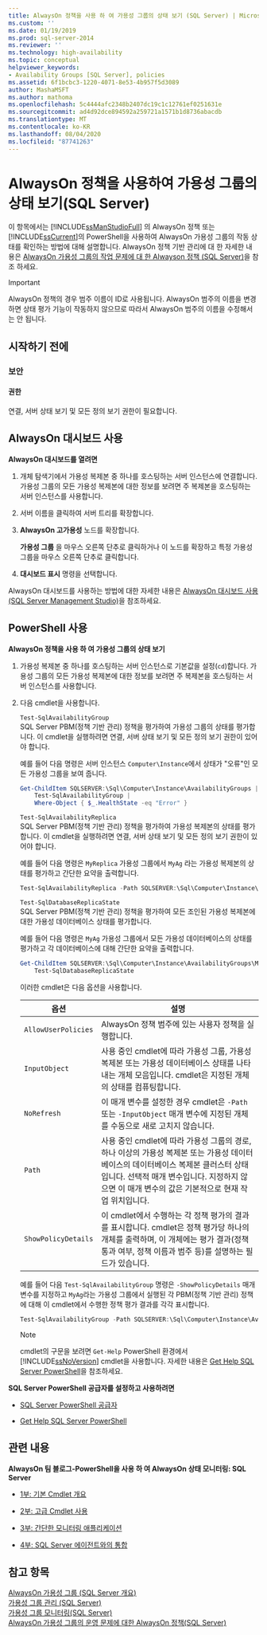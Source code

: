 ```yaml
---
title: AlwaysOn 정책을 사용 하 여 가용성 그룹의 상태 보기 (SQL Server) | Microsoft Docs
ms.custom: ''
ms.date: 01/19/2019
ms.prod: sql-server-2014
ms.reviewer: ''
ms.technology: high-availability
ms.topic: conceptual
helpviewer_keywords:
- Availability Groups [SQL Server], policies
ms.assetid: 6f1bcbc3-1220-4071-8e53-4b957f5d3089
author: MashaMSFT
ms.author: mathoma
ms.openlocfilehash: 5c4444afc2348b2407dc19c1c12761ef0251631e
ms.sourcegitcommit: ad4d92dce894592a259721a1571b1d8736abacdb
ms.translationtype: MT
ms.contentlocale: ko-KR
ms.lasthandoff: 08/04/2020
ms.locfileid: "87741263"
---
```

# <a name="use-alwayson-policies-to-view-the-health-of-an-availability-group-sql-server"></a>AlwaysOn 정책을 사용하여 가용성 그룹의 상태 보기(SQL Server)
  이 항목에서는 [!INCLUDE[ssManStudioFull](../../../includes/ssmanstudiofull-md.md)] 의 AlwaysOn 정책 또는 [!INCLUDE[ssCurrent](../../../includes/sscurrent-md.md)]의 PowerShell을 사용하여 AlwaysOn 가용성 그룹의 작동 상태를 확인하는 방법에 대해 설명합니다. AlwaysOn 정책 기반 관리에 대 한 자세한 내용은 [AlwaysOn 가용성 그룹의 작업 문제에 대 한 Alwayson 정책 (SQL Server)](always-on-policies-for-operational-issues-always-on-availability.md)을 참조 하세요.  
  
> [!IMPORTANT]  
>  AlwaysOn 정책의 경우 범주 이름이 ID로 사용됩니다. AlwaysOn 범주의 이름을 변경하면 상태 평가 기능이 작동하지 않으므로 따라서 AlwaysOn 범주의 이름을 수정해서는 안 됩니다.  
  

  
##  <a name="before-you-begin"></a><a name="BeforeYouBegin"></a> 시작하기 전에  
  
###  <a name="security"></a><a name="Security"></a> 보안  
  
####  <a name="permissions"></a><a name="Permissions"></a> 권한  
 연결, 서버 상태 보기 및 모든 정의 보기 권한이 필요합니다.  
  
##  <a name="using-the-alwayson-dashboard"></a><a name="SSMSProcedure"></a>AlwaysOn 대시보드 사용  
 **AlwaysOn 대시보드를 열려면**  
  
1.  개체 탐색기에서 가용성 복제본 중 하나를 호스팅하는 서버 인스턴스에 연결합니다. 가용성 그룹의 모든 가용성 복제본에 대한 정보를 보려면 주 복제본을 호스팅하는 서버 인스턴스를 사용합니다.  
  
2.  서버 이름을 클릭하여 서버 트리를 확장합니다.  
  
3.  **AlwaysOn 고가용성** 노드를 확장합니다.  
  
     **가용성 그룹** 을 마우스 오른쪽 단추로 클릭하거나 이 노드를 확장하고 특정 가용성 그룹을 마우스 오른쪽 단추로 클릭합니다.  
  
4.  **대시보드 표시** 명령을 선택합니다.  
  
 AlwaysOn 대시보드를 사용하는 방법에 대한 자세한 내용은 [AlwaysOn 대시보드 사용&#40;SQL Server Management Studio&#41;](use-the-always-on-dashboard-sql-server-management-studio.md)을 참조하세요.  
  
##  <a name="using-powershell"></a><a name="PowerShellProcedure"></a> PowerShell 사용  
 **AlwaysOn 정책을 사용 하 여 가용성 그룹의 상태 보기**  
  
1.  가용성 복제본 중 하나를 호스팅하는 서버 인스턴스로 기본값을 설정(`cd`)합니다. 가용성 그룹의 모든 가용성 복제본에 대한 정보를 보려면 주 복제본을 호스팅하는 서버 인스턴스를 사용합니다.  
  
2.  다음 cmdlet을 사용합니다.  
  
     `Test-SqlAvailabilityGroup`  
     SQL Server PBM(정책 기반 관리) 정책을 평가하여 가용성 그룹의 상태를 평가합니다. 이 cmdlet을 실행하려면 연결, 서버 상태 보기 및 모든 정의 보기 권한이 있어야 합니다.  
  
     예를 들어 다음 명령은 서버 인스턴스 `Computer\Instance`에서 상태가 "오류"인 모든 가용성 그룹을 보여 줍니다.  
  
    ```powershell
    Get-ChildItem SQLSERVER:\Sql\Computer\Instance\AvailabilityGroups |
        Test-SqlAvailabilityGroup |
        Where-Object { $_.HealthState -eq "Error" }  
    ```  
  
     `Test-SqlAvailabilityReplica`  
     SQL Server PBM(정책 기반 관리) 정책을 평가하여 가용성 복제본의 상태를 평가합니다. 이 cmdlet을 실행하려면 연결, 서버 상태 보기 및 모든 정의 보기 권한이 있어야 합니다.  
  
     예를 들어 다음 명령은 `MyReplica` 가용성 그룹에서 `MyAg` 라는 가용성 복제본의 상태를 평가하고 간단한 요약을 출력합니다.  
  
    ```powershell
    Test-SqlAvailabilityReplica -Path SQLSERVER:\Sql\Computer\Instance\AvailabilityGroups\MyAg\AvailabilityReplicas\MyReplica  
    ```  
  
     `Test-SqlDatabaseReplicaState`  
     SQL Server PBM(정책 기반 관리) 정책을 평가하여 모든 조인된 가용성 복제본에 대한 가용성 데이터베이스 상태를 평가합니다.  
  
     예를 들어 다음 명령은 `MyAg` 가용성 그룹에서 모든 가용성 데이터베이스의 상태를 평가하고 각 데이터베이스에 대해 간단한 요약을 출력합니다.  
  
    ```powershell
    Get-ChildItem SQLSERVER:\Sql\Computer\Instance\AvailabilityGroups\MyAg\DatabaseReplicaStates |
        Test-SqlDatabaseReplicaState  
    ```  
  
     이러한 cmdlet은 다음 옵션을 사용합니다.  
  
    |옵션|설명|  
    |------------|-----------------|  
    |`AllowUserPolicies`|AlwaysOn 정책 범주에 있는 사용자 정책을 실행합니다.|  
    |`InputObject`|사용 중인 cmdlet에 따라 가용성 그룹, 가용성 복제본 또는 가용성 데이터베이스 상태를 나타내는 개체 모음입니다. cmdlet은 지정된 개체의 상태를 컴퓨팅합니다.|  
    |`NoRefresh`|이 매개 변수를 설정한 경우 cmdlet은 `-Path` 또는 `-InputObject` 매개 변수에 지정된 개체를 수동으로 새로 고치지 않습니다.|  
    |`Path`|사용 중인 cmdlet에 따라 가용성 그룹의 경로, 하나 이상의 가용성 복제본 또는 가용성 데이터베이스의 데이터베이스 복제본 클러스터 상태입니다. 선택적 매개 변수입니다. 지정하지 않으면 이 매개 변수의 값은 기본적으로 현재 작업 위치입니다.|  
    |`ShowPolicyDetails`|이 cmdlet에서 수행하는 각 정책 평가의 결과를 표시합니다. cmdlet은 정책 평가당 하나의 개체를 출력하며, 이 개체에는 평가 결과(정책 통과 여부, 정책 이름과 범주 등)를 설명하는 필드가 있습니다.|  
  
     예를 들어 다음 `Test-SqlAvailabilityGroup` 명령은 `-ShowPolicyDetails` 매개 변수를 지정하고 `MyAg`라는 가용성 그룹에서 실행된 각 PBM(정책 기반 관리) 정책에 대해 이 cmdlet에서 수행한 정책 평가 결과를 각각 표시합니다.  
  
    ```powershell
    Test-SqlAvailabilityGroup -Path SQLSERVER:\Sql\Computer\Instance\AvailabilityGroups\AgName -ShowPolicyDetails  
    ```  
  
    > [!NOTE]  
    >  cmdlet의 구문을 보려면 `Get-Help` PowerShell 환경에서 [!INCLUDE[ssNoVersion](../../../includes/ssnoversion-md.md)] cmdlet을 사용합니다. 자세한 내용은 [Get Help SQL Server PowerShell](../../../powershell/sql-server-powershell.md)을 참조하세요.  
  
 **SQL Server PowerShell 공급자를 설정하고 사용하려면**  
  
-   [SQL Server PowerShell 공급자](../../../powershell/sql-server-powershell-provider.md)  
  
-   [Get Help SQL Server PowerShell](../../../powershell/sql-server-powershell.md)  
  
##  <a name="related-content"></a><a name="RelatedContent"></a> 관련 내용  
 **AlwaysOn 팀 블로그-PowerShell을 사용 하 여 AlwaysOn 상태 모니터링: SQL Server**  
  
-   [1부: 기본 Cmdlet 개요](https://docs.microsoft.com/archive/blogs/sqlalwayson/monitoring-alwayson-health-with-powershell-part-1-basic-cmdlet-overview)  
  
-   [2부: 고급 Cmdlet 사용](https://docs.microsoft.com/archive/blogs/sqlalwayson/the-alwayson-health-model-part-2-extending-the-health-model)  
  
-   [3부: 간단한 모니터링 애플리케이션](https://docs.microsoft.com/archive/blogs/sqlalwayson/monitoring-alwayson-health-with-powershell-part-3-a-simple-monitoring-application)  
  
-   [4부: SQL Server 에이전트와의 통합](https://docs.microsoft.com/archive/blogs/sqlalwayson/monitoring-alwayson-health-with-powershell-part-4-integration-with-sql-server-agent)  
  
## <a name="see-also"></a>참고 항목  
 [AlwaysOn 가용성 그룹 &#40;SQL Server 개요&#41;](overview-of-always-on-availability-groups-sql-server.md)   
 [가용성 그룹 관리 &#40;SQL Server&#41;](administration-of-an-availability-group-sql-server.md)   
 [가용성 그룹 모니터링&#40;SQL Server&#41;](monitoring-of-availability-groups-sql-server.md)   
 [AlwaysOn 가용성 그룹의 운영 문제에 대한 AlwaysOn 정책(SQL Server)](always-on-policies-for-operational-issues-always-on-availability.md) 
